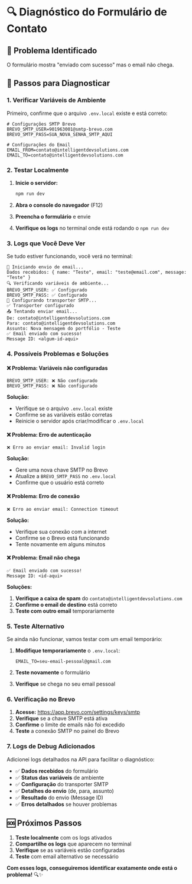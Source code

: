 # 🔍 Diagnóstico do Formulário de Contato

## 🚨 **Problema Identificado**

O formulário mostra "enviado com sucesso" mas o email não chega.

## 🔧 **Passos para Diagnosticar**

### **1. Verificar Variáveis de Ambiente**

Primeiro, confirme que o arquivo `.env.local` existe e está correto:

```env
# Configurações SMTP Brevo
BREVO_SMTP_USER=901963001@smtp-brevo.com
BREVO_SMTP_PASS=SUA_NOVA_SENHA_SMTP_AQUI

# Configurações do Email
EMAIL_FROM=contato@intelligentdevsolutions.com
EMAIL_TO=contato@intelligentdevsolutions.com
```

### **2. Testar Localmente**

1. **Inicie o servidor:**

   ```bash
   npm run dev
   ```

2. **Abra o console do navegador** (F12)

3. **Preencha o formulário** e envie

4. **Verifique os logs** no terminal onde está rodando o `npm run dev`

### **3. Logs que Você Deve Ver**

Se tudo estiver funcionando, você verá no terminal:

```
📧 Iniciando envio de email...
Dados recebidos: { name: "Teste", email: "teste@email.com", message: "Teste" }
🔍 Verificando variáveis de ambiente...
BREVO_SMTP_USER: ✅ Configurado
BREVO_SMTP_PASS: ✅ Configurado
🔧 Configurando transporter SMTP...
✅ Transporter configurado
📤 Tentando enviar email...
De: contato@intelligentdevsolutions.com
Para: contato@intelligentdevsolutions.com
Assunto: Nova mensagem do portfólio - Teste
✅ Email enviado com sucesso!
Message ID: <algum-id-aqui>
```

### **4. Possíveis Problemas e Soluções**

#### **❌ Problema: Variáveis não configuradas**

```
BREVO_SMTP_USER: ❌ Não configurado
BREVO_SMTP_PASS: ❌ Não configurado
```

**Solução:**

- Verifique se o arquivo `.env.local` existe
- Confirme se as variáveis estão corretas
- Reinicie o servidor após criar/modificar o `.env.local`

#### **❌ Problema: Erro de autenticação**

```
❌ Erro ao enviar email: Invalid login
```

**Solução:**

- Gere uma nova chave SMTP no Brevo
- Atualize a `BREVO_SMTP_PASS` no `.env.local`
- Confirme que o usuário está correto

#### **❌ Problema: Erro de conexão**

```
❌ Erro ao enviar email: Connection timeout
```

**Solução:**

- Verifique sua conexão com a internet
- Confirme se o Brevo está funcionando
- Tente novamente em alguns minutos

#### **❌ Problema: Email não chega**

```
✅ Email enviado com sucesso!
Message ID: <id-aqui>
```

**Soluções:**

1. **Verifique a caixa de spam** do `contato@intelligentdevsolutions.com`
2. **Confirme o email de destino** está correto
3. **Teste com outro email** temporariamente

### **5. Teste Alternativo**

Se ainda não funcionar, vamos testar com um email temporário:

1. **Modifique temporariamente** o `.env.local`:

   ```env
   EMAIL_TO=seu-email-pessoal@gmail.com
   ```

2. **Teste novamente** o formulário

3. **Verifique** se chega no seu email pessoal

### **6. Verificação no Brevo**

1. **Acesse:** https://app.brevo.com/settings/keys/smtp
2. **Verifique** se a chave SMTP está ativa
3. **Confirme** o limite de emails não foi excedido
4. **Teste** a conexão SMTP no painel do Brevo

### **7. Logs de Debug Adicionados**

Adicionei logs detalhados na API para facilitar o diagnóstico:

- ✅ **Dados recebidos** do formulário
- ✅ **Status das variáveis** de ambiente
- ✅ **Configuração** do transporter SMTP
- ✅ **Detalhes do envio** (de, para, assunto)
- ✅ **Resultado** do envio (Message ID)
- ✅ **Erros detalhados** se houver problemas

## 🆘 **Próximos Passos**

1. **Teste localmente** com os logs ativados
2. **Compartilhe os logs** que aparecem no terminal
3. **Verifique** se as variáveis estão configuradas
4. **Teste** com email alternativo se necessário

**Com esses logs, conseguiremos identificar exatamente onde está o problema!** 🔍✨
